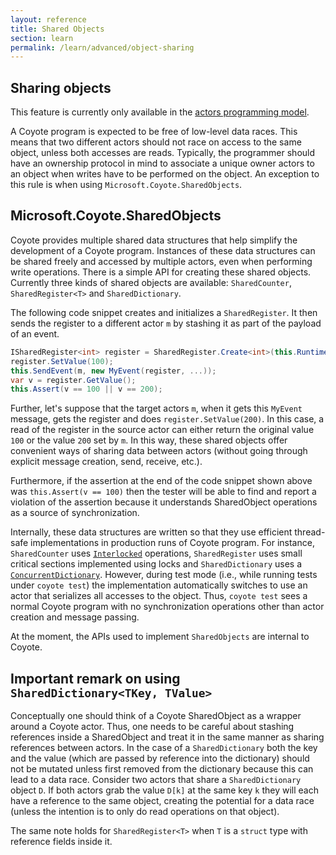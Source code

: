 ```yaml
---
layout: reference
title: Shared Objects
section: learn
permalink: /learn/advanced/object-sharing
---
```


## Sharing objects

This feature is currently only available in the [actors programming model](../programming-models/actors/overview).

A Coyote program is expected to be free of low-level data races. This means that two
different actors
should not race on access to the same object, unless both accesses are reads. Typically, the programmer
should have an ownership protocol in mind to associate a unique owner actors to an object when writes
have to be performed on the object. An exception to this rule is when using
`Microsoft.Coyote.SharedObjects`.

## Microsoft.Coyote.SharedObjects

Coyote provides multiple shared data structures that help simplify the development of a Coyote
program. Instances of these data structures can be shared freely and accessed by multiple actors,
even when performing write operations. There is a simple API for creating these shared objects.
Currently three kinds of shared objects are available: `SharedCounter`, `SharedRegister<T>` and
`SharedDictionary`.

The following code snippet creates and initializes a `SharedRegister`. It then sends the register to a
different actor `m` by stashing it as part of the payload of an event.

```c#
ISharedRegister<int> register = SharedRegister.Create<int>(this.Runtime);
register.SetValue(100);
this.SendEvent(m, new MyEvent(register, ...));
var v = register.GetValue();
this.Assert(v == 100 || v == 200);
```

Further, let's suppose that the target actors `m`, when it gets this `MyEvent` message, gets the
register and does `register.SetValue(200)`. In this case, a read of the register in the source actor
can either return the original value `100` or the value `200` set by `m`. In this way, these shared
objects offer convenient ways of sharing data between actors (without going through explicit message
creation, send, receive, etc.).

Furthermore, if the assertion at the end of the code snippet shown above was `this.Assert(v == 100)`
then the tester will be able to find and report a violation of the assertion because it understands
SharedObject operations as a source of synchronization.

Internally, these data structures are written so that they use efficient thread-safe implementations in
production runs of Coyote program. For instance, `SharedCounter` uses
[`Interlocked`](https://docs.microsoft.com/en-us/dotnet/standard/threading/interlocked-operations)
operations, `SharedRegister` uses small critical sections implemented using locks and
`SharedDictionary` uses a [`ConcurrentDictionary`](https://docs.microsoft.com/en-us/dotnet/api/system.collections.concurrent.concurrentdictionary-2?view=netframework-4.7).
However, during test mode (i.e., while running tests under `coyote test`) the implementation
automatically switches to use an actor that serializes all accesses to the object. Thus, `coyote test`
sees a normal Coyote program with no synchronization operations other than actor creation and message
passing.

At the moment, the APIs used to implement `SharedObjects` are internal to Coyote.

## Important remark on using `SharedDictionary<TKey, TValue>`

Conceptually one should think of a Coyote SharedObject as a wrapper around a Coyote actor. Thus, one
needs to be careful about stashing references inside a SharedObject and treat it in the same manner as
sharing references between actors. In the case of a `SharedDictionary` both the key and the value
(which are passed by reference into the dictionary) should not be mutated unless first removed from the
dictionary because this can lead to a data race. Consider two actors that share a `SharedDictionary`
object `D`. If both actors grab the value `D[k]` at the same key `k` they will each have a reference
to the same object, creating the potential for a data race (unless the intention is to only do
read operations on that object).

The same note holds for `SharedRegister<T>` when `T` is a `struct` type with reference fields inside it.
